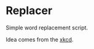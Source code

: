 Replacer
========

Simple word replacement script.

Idea comes from the [xkcd](http://xkcd.com/1288/).
